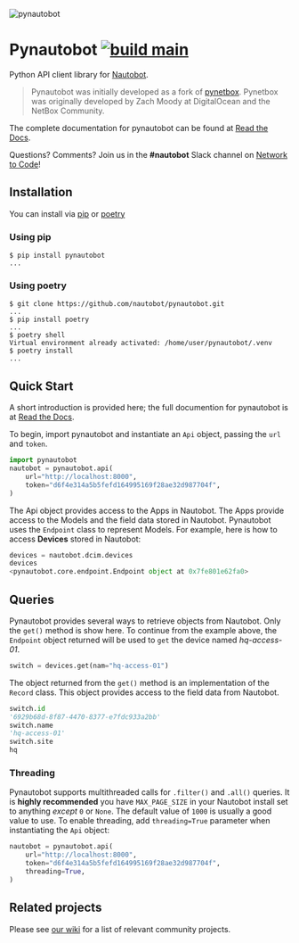 ![pynautobot](docs/nautobot_logo.svg "Nautobot logo")

# Pynautobot [![build main](https://travis-ci.com/nautobot/pynautobot.svg?branch=main)](https://travis-ci.com/nautobot/pynautobot)
Python API client library for [Nautobot](https://github.com/nautobot/nautobot).

> Pynautobot was initially developed as a fork of [pynetbox](https://github.com/digitalocean/pynetbox/).
  Pynetbox was originally developed by Zach Moody at DigitalOcean and the NetBox Community.


The complete documentation for pynautobot can be found at [Read the Docs](https://pynautobot.readthedocs.io/en/stable/).

Questions? Comments? Join us in the **#nautobot** Slack channel on [Network to Code](https://networktocode.slack.com)!

## Installation

You can install via [pip](#using-pip) or [poetry](#using-poetry)

### Using pip

```shell
$ pip install pynautobot
...
```

### Using poetry

```shell
$ git clone https://github.com/nautobot/pynautobot.git
...
$ pip install poetry
...
$ poetry shell
Virtual environment already activated: /home/user/pynautobot/.venv
$ poetry install
...
```


## Quick Start

A short introduction is provided here; the full documention for pynautobot is at [Read the Docs](http://pynautobot.readthedocs.io/).

To begin, import pynautobot and instantiate an `Api` object, passing the `url` and `token`.

```python
import pynautobot
nautobot = pynautobot.api(
    url="http://localhost:8000",
    token="d6f4e314a5b5fefd164995169f28ae32d987704f",
)
```

The Api object provides access to the Apps in Nautobot.
The Apps provide access to the Models and the field data stored in Nautobot.
Pynautobot uses the `Endpoint` class to represent Models.
For example, here is how to access **Devices** stored in Nautobot:

```python
devices = nautobot.dcim.devices
devices
<pynautobot.core.endpoint.Endpoint object at 0x7fe801e62fa0>
```

## Queries

Pynautobot provides several ways to retrieve objects from Nautobot.
Only the `get()` method is show here.
To continue from the example above, the `Endpoint` object returned will be used to `get`
the device named _hq-access-01_.

```python
switch = devices.get(nam="hq-access-01")
```

The object returned from the `get()` method is an implementation of the `Record` class.
This object provides access to the field data from Nautobot.

```python
switch.id
'6929b68d-8f87-4470-8377-e7fdc933a2bb'
switch.name
'hq-access-01'
switch.site
hq
```

### Threading

Pynautobot supports multithreaded calls for `.filter()` and `.all()` queries. It is **highly recommended** you have `MAX_PAGE_SIZE` in your Nautobot install set to anything *except* `0` or `None`. The default value of `1000` is usually a good value to use. To enable threading, add `threading=True` parameter when instantiating the `Api` object:

```python
nautobot = pynautobot.api(
    url="http://localhost:8000",
    token="d6f4e314a5b5fefd164995169f28ae32d987704f",
    threading=True,
)
```

## Related projects

Please see [our wiki](https://github.com/nautobot/nautobot/wiki/Related-Projects)
for a list of relevant community projects.
